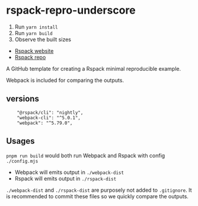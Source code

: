 # rspack-repro-underscore
1. Run `yarn install`
2. Run `yarn build`
3. Observe the built sizes

- [Rspack website](https://www.rspack.dev/)
- [Rspack repo](https://github.com/web-infra-dev/rspack)

A GitHub template for creating a Rspack minimal reproducible example.

Webpack is included for comparing the outputs.

## versions

```
    "@rspack/cli": "nightly",
    "webpack-cli": "^5.0.1",
    "webpack": "^5.79.0",
```

## Usages

`pnpm run build` would both run Webpack and Rspack with config `./config.mjs`

- Webpack will emits output in `./webpack-dist`
- Rspack will emits output in `./rspack-dist`

`./webpack-dist` and `./rspack-dist` are purposely not added to `.gitignore`.
It is recommended to commit these files so we quickly compare the outputs.
